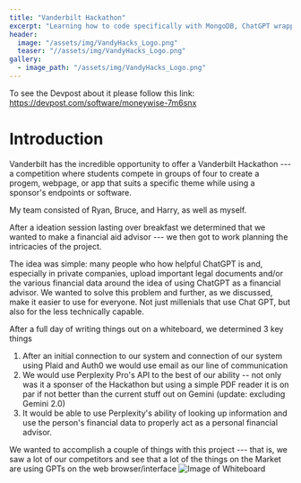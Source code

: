 ```yaml
---
title: "Vanderbilt Hackathon"
excerpt: "Learning how to code specifically with MongoDB, ChatGPT wrapper, APIs, and more."
header:
  image: "/assets/img/VandyHacks_Logo.png"
  teaser: "//assets/img/VandyHacks_Logo.png"
gallery:
  - image_path: "/assets/img/VandyHacks_Logo.png"
---
```


To see the Devpost about it please follow this link: https://devpost.com/software/moneywise-7m6snx

# Introduction

Vanderbilt has the incredible opportunity to offer a Vanderbilt Hackathon --- a competition where students compete in groups of four to create a progem, webpage, or app that suits a specific theme while using a sponsor's endpoints or software. 

My team consisted of Ryan, Bruce, and Harry, as well as myself.

After a ideation session lasting over breakfast we determined that we wanted to make a financial aid advisor --- we then got to work planning the intricacies of the project. 

The idea was simple: many people who how helpful ChatGPT is and, especially in private companies,  upload important legal documents and/or the various financial data around the idea of using ChatGPT as a financial advisor. We wanted to solve this problem and further, as we discussed, make it easier to use for everyone. Not just millenials that use Chat GPT,  but also for the less technically capable.

After a full day of writing things out on a whiteboard, we determined 3 key things

1. After an initial connection to our system and connection of our system using Plaid and Auth0 we would use email as our line of communication 
2. We would use Perplexity Pro's API to the best of our ability -- not only was it a sponser of the Hackathon but using a simple PDF reader it is on par if not better than the current stuff out on Gemini (update: excluding Gemini 2.0) 
3. It would be able to use Perplexity's ability of looking up information and use the person's financial data to properly act as a personal financial advisor.

We wanted to accomplish a couple of things with this project --- that is, we saw a lot of our competitors and see that a lot of the things on the Market are using GPTs on the web browser/interface 
![Image of Whiteboard](/assets/img/whiteboard_image.png)
